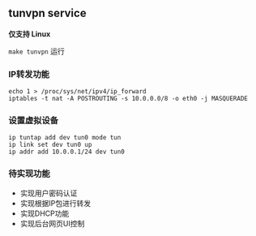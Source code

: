 ## tunvpn service

**仅支持 Linux**

`make tunvpn` 运行


### IP转发功能

    echo 1 > /proc/sys/net/ipv4/ip_forward
    iptables -t nat -A POSTROUTING -s 10.0.0.0/8 -o eth0 -j MASQUERADE

### 设置虚拟设备

    ip tuntap add dev tun0 mode tun
    ip link set dev tun0 up
    ip addr add 10.0.0.1/24 dev tun0


### 待实现功能
- 实现用户密码认证
- 实现根据IP包进行转发
- 实现DHCP功能
- 实现后台网页UI控制
